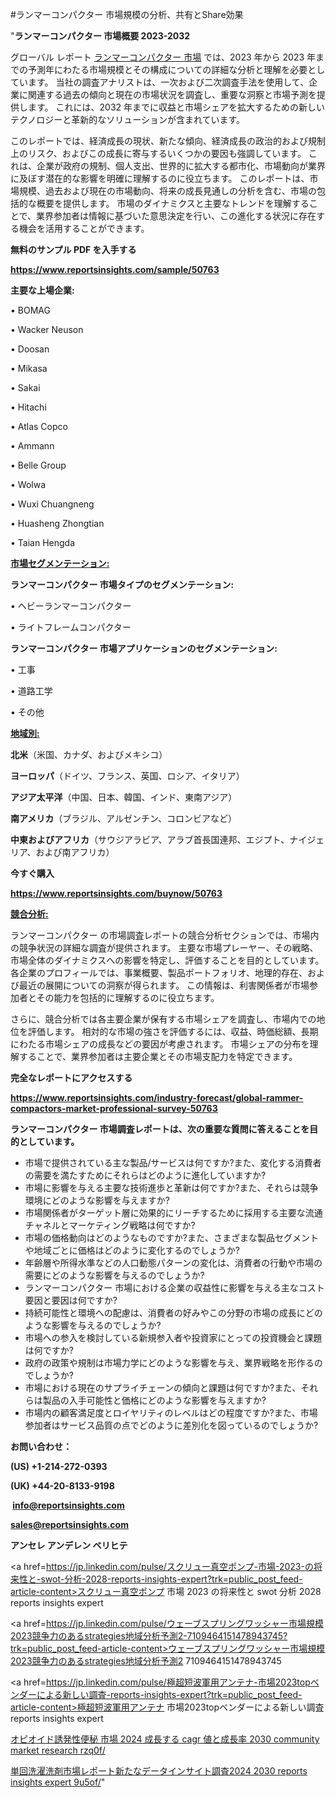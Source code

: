 #ランマーコンパクター 市場規模の分析、共有とShare効果

"<strong>ランマーコンパクター 市場概要 2023-2032</strong>

グローバル レポート <a href=https://www.reportsinsights.com/sample/50763>ランマーコンパクター 市場</a> では、2023 年から 2023 年までの予測年にわたる市場規模とその構成についての詳細な分析と理解を必要としています。 当社の調査アナリストは、一次および二次調査手法を使用して、企業に関連する過去の傾向と現在の市場状況を調査し、重要な洞察と市場予測を提供します。 これには、2032 年までに収益と市場シェアを拡大​​するための新しいテクノロジーと革新的なソリューションが含まれています。

このレポートでは、経済成長の現状、新たな傾向、経済成長の政治的および規制上のリスク、およびこの成長に寄与するいくつかの要因も強調しています。 これは、企業が政府の規制、個人支出、世界的に拡大する都市化、市場動向が業界に及ぼす潜在的な影響を明確に理解するのに役立ちます。 このレポートは、市場規模、過去および現在の市場動向、将来の成長見通しの分析を含む、市場の包括的な概要を提供します。 市場のダイナミクスと主要なトレンドを理解することで、業界参加者は情報に基づいた意思決定を行い、この進化する状況に存在する機会を活用することができます。

<strong><b>無料のサンプル PDF を入手する</b></strong>

<a href=https://www.reportsinsights.com/sample/50763><strong><u>https://www.reportsinsights.com/sample/50763</u></strong></a>

<strong>主要な上場企業:</strong>

• BOMAG

• Wacker Neuson

• Doosan

• Mikasa

• Sakai

• Hitachi

• Atlas Copco

• Ammann

• Belle Group

• Wolwa

• Wuxi Chuangneng

• Huasheng Zhongtian

• Taian Hengda

<strong><u>市場セグメンテーション</u></strong><strong><u>:</u></strong>

<strong>ランマーコンパクター 市場タイプのセグメンテーション:</strong>

• ヘビーランマーコンパクター

• ライトフレームコンパクター

<strong>ランマーコンパクター 市場アプリケーションのセグメンテーション:</strong>

• 工事

• 道路工学

• その他

<strong><u>地域別</u></strong><strong><u>:</u></strong>

<strong>北米</strong>（米国、カナダ、およびメキシコ）

<strong>ヨーロッパ</strong>（ドイツ、フランス、英国、ロシア、イタリア）

<strong>アジア太平洋</strong>（中国、日本、韓国、インド、東南アジア）

<strong>南アメリカ</strong>（ブラジル、アルゼンチン、コロンビアなど）

<strong>中東およびアフリカ</strong>（サウジアラビア、アラブ首長国連邦、エジプト、ナイジェリア、および南アフリカ）

<strong>今すぐ購入</strong>

<a href=https://www.reportsinsights.com/buynow/50763><strong><u>https://www.reportsinsights.com/buynow/50763</u></strong></a>

<strong><u>競合分析:</u></strong>

ランマーコンパクター の市場調査レポートの競合分析セクションでは、市場内の競争状況の詳細な調査が提供されます。 主要な市場プレーヤー、その戦略、市場全体のダイナミクスへの影響を特定し、評価することを目的としています。 各企業のプロフィールでは、事業概要、製品ポートフォリオ、地理的存在、および最近の展開についての洞察が得られます。 この情報は、利害関係者が市場参加者とその能力を包括的に理解するのに役立ちます。

さらに、競合分析では各主要企業が保有する市場シェアを調査し、市場内での地位を評価します。 相対的な市場の強さを評価するには、収益、時価総額、長期にわたる市場シェアの成長などの要因が考慮されます。 市場シェアの分布を理解することで、業界参加者は主要企業とその市場支配力を特定できます。

<strong>完全なレポートにアクセスする</strong>

<a href=https://www.reportsinsights.com/industry-forecast/global-rammer-compactors-market-professional-survey-50763><strong><u><b>https://www.reportsinsights.com/industry-forecast/global-rammer-compactors-market-professional-survey-50763</b></u></strong></a>

<strong><b>ランマーコンパクター 市場調査レポートは、次の重要な質問に答えることを目的としています。</b></strong>
<ul>
  <li>市場で提供されている主な製品/サービスは何ですか?また、変化する消費者の需要を満たすためにそれらはどのように進化していますか?</li>
  <li>市場に影響を与える主要な技術進歩と革新は何ですか?また、それらは競争環境にどのような影響を与えますか?</li>
  <li>市場関係者がターゲット層に効果的にリーチするために採用する主要な流通チャネルとマーケティング戦略は何ですか?</li>
  <li>市場の価格動向はどのようなものですか?また、さまざまな製品セグメントや地域ごとに価格はどのように変化するのでしょうか?</li>
  <li>年齢層や所得水準などの人口動態パターンの変化は、消費者の行動や市場の需要にどのような影響を与えるのでしょうか?</li>
  <li>ランマーコンパクター 市場における企業の収益性に影響を与える主なコスト要因と要因は何ですか?</li>
  <li>持続可能性と環境への配慮は、消費者の好みやこの分野の市場の成長にどのような影響を与えるのでしょうか?</li>
  <li>市場への参入を検討している新規参入者や投資家にとっての投資機会と課題は何ですか?</li>
  <li>政府の政策や規制は市場力学にどのような影響を与え、業界戦略を形作るのでしょうか?</li>
  <li>市場における現在のサプライチェーンの傾向と課題は何ですか?また、それらは製品の入手可能性と価格にどのような影響を与えますか?</li>
  <li>市場内の顧客満足度とロイヤリティのレベルはどの程度ですか?また、市場参加者はサービス品質の点でどのように差別化を図っているのでしょうか?</li>
</ul>
<strong>お問い合わせ：</strong>

<strong>(US) +1-214-272-0393</strong>

<strong>(UK) +44-20-8133-9198</strong>

<strong> </strong><a href=info@reportsinsights.com><strong><u>info@reportsinsights.com</u></strong></a>

<a href=sales@reportsinsights.com><strong><u>sales@reportsinsights.com</u></strong></a>

<strong>アンセレ アンデレン ベリヒテ</strong>

<a href=https://jp.linkedin.com/pulse/スクリュー真空ポンプ-市場-2023-の将来性と-swot-分析-2028-reports-insights-expert?trk=public_post_feed-article-content>スクリュー真空ポンプ 市場 2023 の将来性と swot 分析 2028 reports insights expert</a>

<a href=https://jp.linkedin.com/pulse/ウェーブスプリングワッシャー市場規模2023競争力のあるstrategies地域分析予測2-7109464151478943745?trk=public_post_feed-article-content>ウェーブスプリングワッシャー市場規模2023競争力のあるstrategies地域分析予測2 7109464151478943745</a>

<a href=https://jp.linkedin.com/pulse/極超短波軍用アンテナ-市場2023topベンダーによる新しい調査-reports-insights-expert?trk=public_post_feed-article-content>極超短波軍用アンテナ 市場2023topベンダーによる新しい調査 reports insights expert</a>

<a href=https://www.linkedin.com/pulse/オピオイド誘発性便秘-市場-2024-成長する-cagr-値と成長率-2030-community-market-research-rzq0f/>オピオイド誘発性便秘 市場 2024 成長する cagr 値と成長率 2030 community market research rzq0f/</a>

<a href=https://www.linkedin.com/pulse/単回洗濯洗剤市場レポート新たなデータインサイト調査2024-2030-reports-insights-expert-9u5of/>単回洗濯洗剤市場レポート新たなデータインサイト調査2024 2030 reports insights expert 9u5of/</a>"
